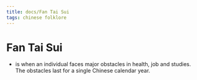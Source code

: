 ```yaml
---
title: docs/Fan Tai Sui
tags: chinese folklore
---
```


# Fan Tai Sui
- is when an individual faces major obstacles in health, job and studies. The obstacles last for a single Chinese calendar year.